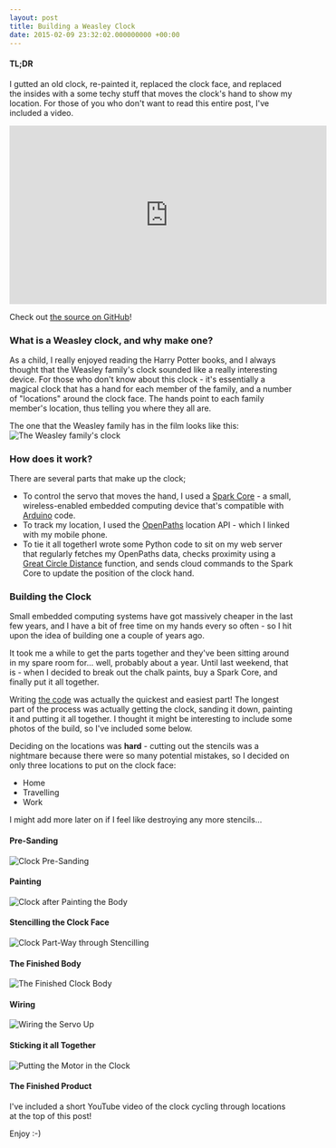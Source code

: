 ```yaml
---
layout: post
title: Building a Weasley Clock
date: 2015-02-09 23:32:02.000000000 +00:00
---
```


#### TL;DR

I gutted an old clock, re-painted it, replaced the clock face, and replaced the
insides with a some techy stuff that moves the clock's hand to show my
location. For those of you who don't want to read this entire post, I've
included a video.

<iframe width="560" height="315" src="https://www.youtube.com/embed/-_c85UT44cc" frameborder="0" allowfullscreen></iframe>

<!-- more -->

Check out [the source on GitHub](https://github.com/charlienewey/weasley)!

### What is a Weasley clock, and why make one?

As a child, I really enjoyed reading the Harry Potter books, and I always
thought that the Weasley family's clock sounded like a really interesting
device. For those who don't know about this clock - it's essentially a magical
clock that has a hand for each member of the family, and a number of
"locations" around the clock face. The hands point to each family member's
location, thus telling you where they all are.

The one that the Weasley family has in the film looks like this: ![The Weasley
family's clock](/images/weasley.jpg)

### How does it work?

There are several parts that make up the clock;

* To control the servo that moves the hand, I used a [Spark
  Core](https://www.spark.io/) - a small, wireless-enabled embedded computing
  device that's compatible with [Arduino](https://arduino.cc/) code.
* To track my location,  I used the [OpenPaths](http://archive.is/SuZCi)
  location API - which I linked with my mobile phone.
* To tie it all togetherI wrote some Python code to sit on my web server that
  regularly fetches my OpenPaths data, checks proximity using a [Great Circle
  Distance](http://en.wikipedia.org/wiki/Great-circle_distance) function, and
  sends cloud commands to the Spark Core to update the position of the clock
  hand.

### Building the Clock

Small embedded computing systems have got massively cheaper in the last few
years, and I have a bit of free time on my hands every so often - so I hit upon
the idea of building one a couple of years ago.

It took me a while to get the parts together and they've been sitting around in
my spare room for... well, probably about a year. Until last weekend, that is -
when I decided to break out the chalk paints, buy a Spark Core, and finally put
it all together.

Writing [the code](https://github.com/charlienewey/weasley) was actually the
quickest and easiest part! The longest part of the process was actually getting
the clock, sanding it down, painting it and putting it all together. I thought
it might be interesting to include some photos of the build, so I've included
some below.

Deciding on the locations was **hard** - cutting out the stencils was a
nightmare because there were so many potential mistakes, so I decided on only
three locations to put on the clock face:

* Home
* Travelling
* Work

I might add more later on if I feel like destroying any more stencils...

#### Pre-Sanding

![Clock Pre-Sanding](/images/clock-1.jpg)

#### Painting

![Clock after Painting the Body](/images/clock-2.jpg)

#### Stencilling the Clock Face

![Clock Part-Way through Stencilling](/images/clock-3.jpg)

#### The Finished Body

![The Finished Clock Body](/images/clock-4.jpg)

#### Wiring

![Wiring the Servo Up](/images/clock-5.jpg)

#### Sticking it all Together

![Putting the Motor in the Clock](/images/clock-6.jpg)

#### The Finished Product

I've included a short YouTube video of the clock cycling through locations at
the top of this post!

Enjoy :-)
